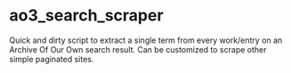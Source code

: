 # ao3_search_scraper
Quick and dirty script to extract a single term from every work/entry on an Archive Of Our Own search result. Can be customized to scrape other simple paginated sites.
